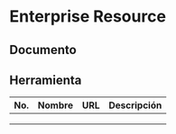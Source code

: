 # Enterprise Resource
## Documento

## Herramienta
| No. | Nombre | URL | Descripción |
|-----|--------|-----|-------------|
|     |        |     |             |
|     |        |     |             |
|     |        |     |             |